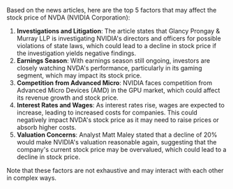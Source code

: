 Based on the news articles, here are the top 5 factors that may affect the stock price of NVDA (NVIDIA Corporation):

1. **Investigations and Litigation**: The article states that Glancy Prongay & Murray LLP is investigating NVIDIA's directors and officers for possible violations of state laws, which could lead to a decline in stock price if the investigation yields negative findings.
2. **Earnings Season**: With earnings season still ongoing, investors are closely watching NVDA's performance, particularly in its gaming segment, which may impact its stock price.
3. **Competition from Advanced Micro**: NVIDIA faces competition from Advanced Micro Devices (AMD) in the GPU market, which could affect its revenue growth and stock price.
4. **Interest Rates and Wages**: As interest rates rise, wages are expected to increase, leading to increased costs for companies. This could negatively impact NVDA's stock price as it may need to raise prices or absorb higher costs.
5. **Valuation Concerns**: Analyst Matt Maley stated that a decline of 20% would make NVIDIA's valuation reasonable again, suggesting that the company's current stock price may be overvalued, which could lead to a decline in stock price.

Note that these factors are not exhaustive and may interact with each other in complex ways.
